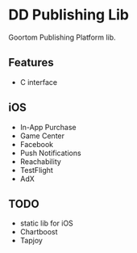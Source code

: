 # DD Publishing Lib

Goortom Publishing Platform lib.

## Features

* C interface

## iOS

* In-App Purchase
* Game Center
* Facebook
* Push Notifications
* Reachability
* TestFlight
* AdX

## TODO

* static lib for iOS
* Chartboost
* Tapjoy